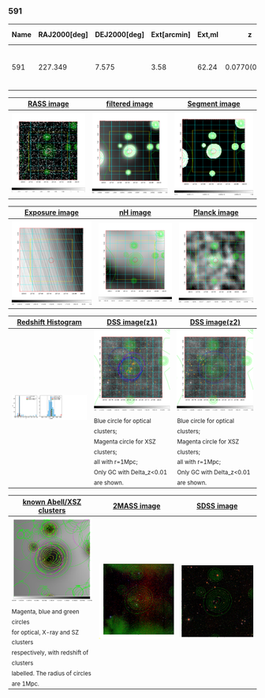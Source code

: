 <div STYLE="page-break-after: always;"></div>

### 591

|Name|RAJ2000[deg]|DEJ2000[deg] |Ext[arcmin]| Ext,ml | z | z_src| C|GC(XSZ,Delta_z<0.01)| GC(OPT,Delta_z<0.01)|GC| R_sig[arcmin] | R500[arcmin] | R500[Mpc]| CRsig[c/s] | CR500[c/s] |L500[1E44 erg/s]|F500[1E-12 erg/s/cm^2]| M500[1E14 Msun]|Tx[keV]|Cnt_sig|Beta|Rc[arcmin]|Comment|Alias|
|---|---|---|---|---|---|------|---|--------|---------|----------|---|---|---|---|---|---|---|---|---|---|---|---|---|---|
|591| 227.349| 7.575| 3.58| 62.24| 0.0770(0.005)| z1, z_xsz| B| F20, L03| A, N, W| A, F20, L03, N, W| 13.188| 8.882| 0.777| 0.177(0.052)| 0.168(0.049)| 0.457(0.061)| 3.135(0.416)| 1.44(0.10)| 2.74(0.12)| 75.6| 0.956(-0.065+0.032)| 6.711(-0.538+0.501)| -| t168|

|[RASS image](../image/591/591_img.pdf)|[filtered image](../image/591/591_fil.pdf)|[Segment image](../image/591/591_seg.pdf)|
|-------------------|--------------------|-------------------|
| <img src="../image/591/591_img.png" width="300">  | <img src="../image/591/591_fil.png" width="300">   | <img src="../image/591/591_seg.png" width="300">  |

|[Exposure image](../image/591/591_mex.pdf)| [nH image](../image/591/591_nh.pdf)| [Planck image](../image/591/591_p.pdf)|
|-------------------|--------------------|-------------------|
|<img src="../image/591/591_mex.png" width="300">   | <img src="../image/591/591_nh.png" width="300">    | <img src="../image/591/591_p.png" width="300"> |

|[Redshift Histogram](../image/591/591_zg.pdf) | [DSS image(z1)](../image/591/591_dss_z1.pdf)      |  [DSS image(z2)](../image/591/591_dss_z2.pdf)    |
|-------------------|--------------------|-------------------|
|<img src="../image/591/591_zg.png" width="300"> |<img src="../image/591/591_dss_z1.png" width="300"> <sub><br>Blue circle for optical clusters; <br>Magenta circle for XSZ clusters; <br>all with r=1Mpc; <br>Only GC with Delta_z<0.01 are shown. </sub>| <img src="../image/591/591_dss_z2.png" width="300"><sub><br>Blue circle for optical clusters; <br>Magenta circle for XSZ clusters; <br>all with r=1Mpc; <br>Only GC with Delta_z<0.01 are shown. </sub> |

|[known Abell/XSZ clusters](../image/591/591_gc.pdf) | [2MASS image](../image/591/591_2mass.pdf)      |[SDSS image](../image/591/591_sdss.pdf)   |
|-------------------|-------------------|-------------------|
|<img src=../image/591/591_gc.png width="300"> <br><sub>Magenta, blue and green circles <br>for optical, X-ray and SZ clusters <br>respectively, with redshift of clusters <br>labelled. The radius of circles <br>are 1Mpc.</sub>|<img src="../image/591/591_2mass.png" width="300">  | <img src="../image/591/591_sdss.png" width="300">  |




